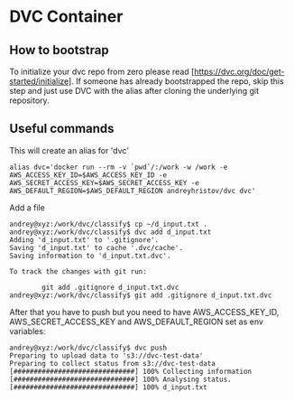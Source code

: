 DVC Container
======

How to bootstrap
---
To initialize your dvc repo from zero please read [https://dvc.org/doc/get-started/initialize]. If someone has already bootstrapped the repo, skip this step and just use DVC with the alias after cloning the underlying git repository.


Useful commands
----
This will create an alias for 'dvc'
```
alias dvc='docker run --rm -v `pwd`/:/work -w /work -e AWS_ACCESS_KEY_ID=$AWS_ACCESS_KEY_ID -e AWS_SECRET_ACCESS_KEY=$AWS_SECRET_ACCESS_KEY -e AWS_DEFAULT_REGION=$AWS_DEFAULT_REGION andreyhristov/dvc dvc'
```

Add a file
```
andrey@xyz:/work/dvc/classify$ cp ~/d_input.txt .
andrey@xyz:/work/dvc/classify$ dvc add d_input.txt 
Adding 'd_input.txt' to '.gitignore'.
Saving 'd_input.txt' to cache '.dvc/cache'.
Saving information to 'd_input.txt.dvc'.

To track the changes with git run:

        git add .gitignore d_input.txt.dvc
andrey@xyz:/work/dvc/classify$ git add .gitignore d_input.txt.dvc
```


After that you have to push but you need to have AWS_ACCESS_KEY_ID, AWS_SECRET_ACCESS_KEY and AWS_DEFAULT_REGION set as env variables:
```
andrey@xyz:/work/dvc/classify$ dvc push
Preparing to upload data to 's3://dvc-test-data'
Preparing to collect status from s3://dvc-test-data
[##############################] 100% Collecting information
[##############################] 100% Analysing status.
[##############################] 100% d_input.txt
```
